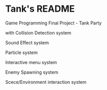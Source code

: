 # Tank's README

Game Programming Final Project - Tank Party

with Collision Detection system

Sound Effect system

Particle system

Interactive menu system

Enemy Spawning system

Scece/Environment interaction system
